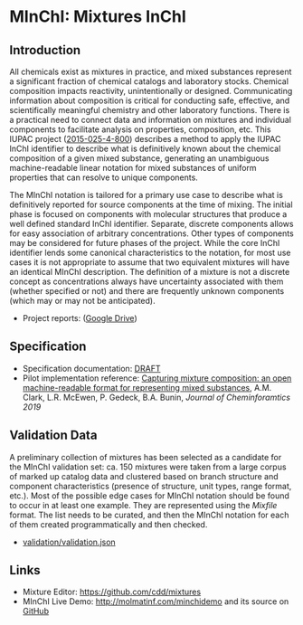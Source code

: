 # MInChI: Mixtures InChI

## Introduction

All chemicals exist as mixtures in practice, and mixed substances represent a significant fraction of chemical catalogs and laboratory stocks. Chemical composition impacts reactivity, unintentionally or designed. Communicating information about composition is critical for conducting safe, effective, and scientifically meaningful chemistry and other laboratory functions. There is a practical need to connect data and information on mixtures and individual components to facilitate analysis on properties, composition, etc. This IUPAC project ([2015-025-4-800](https://iupac.org/project/2015-025-4-800)) describes a method to apply the IUPAC InChI identifier to describe what is definitively known about the chemical composition of a given mixed substance, generating an unambiguous machine-readable linear notation for mixed substances of uniform properties that can resolve to unique components.  

The MInChI notation is tailored for a primary use case to describe what is definitively reported for source components at the time of mixing. The initial phase is focused on components with molecular structures that produce a well defined standard InChI identifier. Separate, discrete components allows for easy association of arbitrary concentrations. Other types of components may be considered for future phases of the project. While the core InChI identifier lends some canonical characteristics to the notation, for most use cases it is not appropriate to assume that two equivalent mixtures will have an identical MInChI description. The definition of a mixture is not a discrete concept as concentrations always have uncertainty associated with them (whether specified or not) and there are frequently unknown components (which may or may not be anticipated).

* Project reports: ([Google Drive](https://drive.google.com/drive/folders/1qGadCch_n0nzkXnLdg6ayxkZMY7G9vim?usp=sharing))

## Specification

* Specification documentation: [DRAFT](https://docs.google.com/document/d/1X3Mj1iyEPVBfQhDxn8r6ClKsGqhhiKxzuNC9FuTip84/edit?usp=sharing)
* Pilot implementation reference: [Capturing mixture composition: an open machine-readable format for representing mixed substances](https://doi.org/10.1186/s13321-019-0357-4), A.M. Clark, L.R. McEwen, P. Gedeck, B.A. Bunin, *Journal of Cheminforamtics 2019* 

## Validation Data

A preliminary collection of mixtures has been selected as a candidate for the MInChI validation set: ca. 150 mixtures were taken from a large corpus of marked up catalog data and clustered based on branch structure and component characteristics (presence of structure, unit types, range format, etc.). Most of the possible edge cases for MInChI notation should be found to occur in at least one example. They are represented using the _Mixfile_ format. The list needs to be curated, and then the MInChI notation for each of them created programmatically and then checked.

* [validation/validation.json](validation/validation.json)

## Links

* Mixture Editor: <https://github.com/cdd/mixtures>
* MInChI Live Demo: <http://molmatinf.com/minchidemo> and its source on [GitHub](https://github.com/IUPAC/MInChI_demo)

